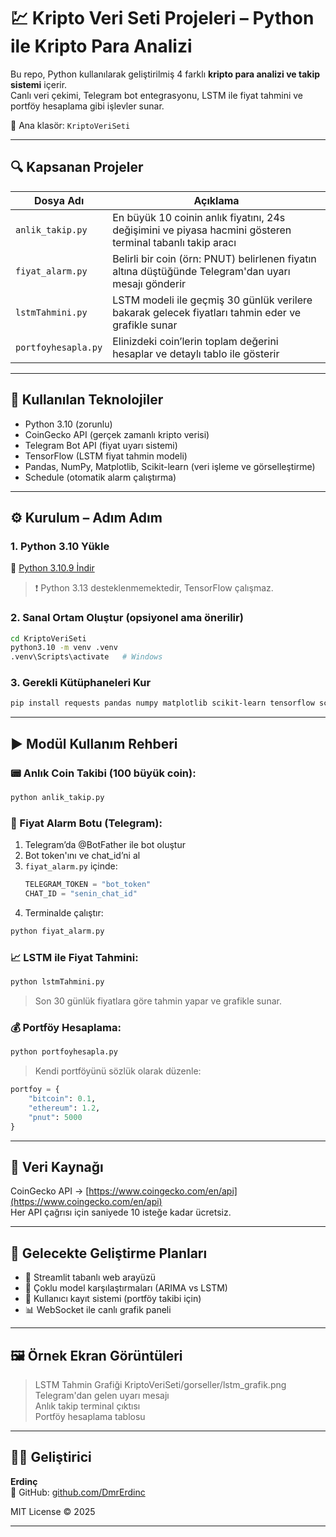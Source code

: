 
# 💹 Kripto Veri Seti Projeleri – Python ile Kripto Para Analizi

Bu repo, Python kullanılarak geliştirilmiş 4 farklı **kripto para analizi ve takip sistemi** içerir.  
Canlı veri çekimi, Telegram bot entegrasyonu, LSTM ile fiyat tahmini ve portföy hesaplama gibi işlevler sunar.

📁 Ana klasör: `KriptoVeriSeti`

---

## 🔍 Kapsanan Projeler

| Dosya Adı          | Açıklama |
|--------------------|----------|
| `anlik_takip.py`   | En büyük 10 coinin anlık fiyatını, 24s değişimini ve piyasa hacmini gösteren terminal tabanlı takip aracı |
| `fiyat_alarm.py`   | Belirli bir coin (örn: PNUT) belirlenen fiyatın altına düştüğünde Telegram'dan uyarı mesajı gönderir |
| `lstmTahmini.py`   | LSTM modeli ile geçmiş 30 günlük verilere bakarak gelecek fiyatları tahmin eder ve grafikle sunar |
| `portfoyhesapla.py`| Elinizdeki coin’lerin toplam değerini hesaplar ve detaylı tablo ile gösterir |

---

## 🧰 Kullanılan Teknolojiler

- Python 3.10 (zorunlu)
- CoinGecko API (gerçek zamanlı kripto verisi)
- Telegram Bot API (fiyat uyarı sistemi)
- TensorFlow (LSTM fiyat tahmin modeli)
- Pandas, NumPy, Matplotlib, Scikit-learn (veri işleme ve görselleştirme)
- Schedule (otomatik alarm çalıştırma)

---

## ⚙️ Kurulum – Adım Adım

### 1. Python 3.10 Yükle  
🔗 [Python 3.10.9 İndir](https://www.python.org/downloads/release/python-3109/)  
> ❗ Python 3.13 desteklenmemektedir, TensorFlow çalışmaz.

### 2. Sanal Ortam Oluştur (opsiyonel ama önerilir)
```bash
cd KriptoVeriSeti
python3.10 -m venv .venv
.venv\Scripts\activate   # Windows
```

### 3. Gerekli Kütüphaneleri Kur
```bash
pip install requests pandas numpy matplotlib scikit-learn tensorflow schedule python-telegram-bot==13.15
```

---

## ▶️ Modül Kullanım Rehberi

### 📟 Anlık Coin Takibi (100 büyük coin):
```bash
python anlik_takip.py
```

### 🔔 Fiyat Alarm Botu (Telegram):
1. Telegram’da @BotFather ile bot oluştur
2. Bot token'ını ve chat_id’ni al
3. `fiyat_alarm.py` içinde:
   ```python
   TELEGRAM_TOKEN = "bot_token"
   CHAT_ID = "senin_chat_id"
   ```
4. Terminalde çalıştır:
```bash
python fiyat_alarm.py
```

### 📈 LSTM ile Fiyat Tahmini:
```bash
python lstmTahmini.py
```
> Son 30 günlük fiyatlara göre tahmin yapar ve grafikle sunar.

### 💰 Portföy Hesaplama:
```bash
python portfoyhesapla.py
```
> Kendi portföyünü sözlük olarak düzenle:
```python
portfoy = {
    "bitcoin": 0.1,
    "ethereum": 1.2,
    "pnut": 5000
}
```

---

## 📡 Veri Kaynağı

CoinGecko API → [https://www.coingecko.com/en/api](https://www.coingecko.com/en/api)  
Her API çağrısı için saniyede 10 isteğe kadar ücretsiz.

---

## 🧠 Gelecekte Geliştirme Planları

- 📲 Streamlit tabanlı web arayüzü
- 🧠 Çoklu model karşılaştırmaları (ARIMA vs LSTM)
- 🔐 Kullanıcı kayıt sistemi (portföy takibi için)
- 📊 WebSocket ile canlı grafik paneli

---

## 🖼️ Örnek Ekran Görüntüleri 

> LSTM Tahmin Grafiği  KriptoVeriSeti/gorseller/lstm_grafik.png
> Telegram'dan gelen uyarı mesajı  
> Anlık takip terminal çıktısı  
> Portföy hesaplama tablosu

---

## 👨‍💻 Geliştirici

**Erdinç**  
🔗 GitHub: [github.com/DmrErdinc](https://github.com/DmrErdinc)

MIT License © 2025

---
